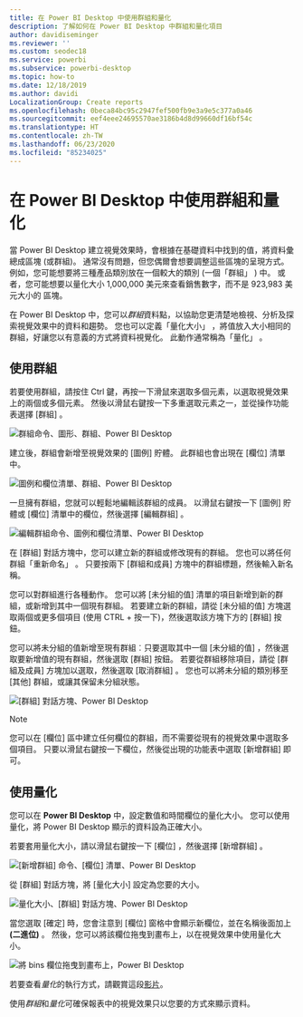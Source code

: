 ```yaml
---
title: 在 Power BI Desktop 中使用群組和量化
description: 了解如何在 Power BI Desktop 中群組和量化項目
author: davidiseminger
ms.reviewer: ''
ms.custom: seodec18
ms.service: powerbi
ms.subservice: powerbi-desktop
ms.topic: how-to
ms.date: 12/18/2019
ms.author: davidi
LocalizationGroup: Create reports
ms.openlocfilehash: 0beca84bc95c2947fef500fb9e3a9e5c377a0a46
ms.sourcegitcommit: eef4eee24695570ae3186b4d8d99660df16bf54c
ms.translationtype: HT
ms.contentlocale: zh-TW
ms.lasthandoff: 06/23/2020
ms.locfileid: "85234025"
---
```

# <a name="use-grouping-and-binning-in-power-bi-desktop"></a>在 Power BI Desktop 中使用群組和量化
當 Power BI Desktop 建立視覺效果時，會根據在基礎資料中找到的值，將資料彙總成區塊 (或群組)。 通常沒有問題，但您偶爾會想要調整這些區塊的呈現方式。 例如，您可能想要將三種產品類別放在一個較大的類別 (一個「群組」  ) 中。 或者，您可能想要以量化大小 1,000,000 美元來查看銷售數字，而不是 923,983 美元大小的	區塊。

在 Power BI Desktop 中，您可以*群組*資料點，以協助您更清楚地檢視、分析及探索視覺效果中的資料和趨勢。 您也可以定義「量化大小」  ，將值放入大小相同的群組，好讓您以有意義的方式將資料視覺化。 此動作通常稱為「量化」  。

## <a name="using-grouping"></a>使用群組
若要使用群組，請按住 Ctrl 鍵，再按一下滑鼠來選取多個元素，以選取視覺效果上的兩個或多個元素。 然後以滑鼠右鍵按一下多重選取元素之一，並從操作功能表選擇 [群組]  。

![群組命令、圖形、群組、Power BI Desktop](media/desktop-grouping-and-binning/grouping-binning_1.png)

建立後，群組會新增至視覺效果的 [圖例]  貯體。 此群組也會出現在 [欄位]  清單中。

![圖例和欄位清單、群組、Power BI Desktop](media/desktop-grouping-and-binning/grouping-binning_2.png)

一旦擁有群組，您就可以輕鬆地編輯該群組的成員。 以滑鼠右鍵按一下 [圖例]  貯體或 [欄位]  清單中的欄位，然後選擇 [編輯群組]  。

![編輯群組命令、圖例和欄位清單、Power BI Desktop](media/desktop-grouping-and-binning/grouping-binning_3.png)

在 [群組]  對話方塊中，您可以建立新的群組或修改現有的群組。 您也可以將任何群組「重新命名」  。 只要按兩下 [群組和成員]  方塊中的群組標題，然後輸入新名稱。

您可以對群組進行各種動作。 您可以將 [未分組的值]  清單的項目新增到新的群組，或新增到其中一個現有群組。 若要建立新的群組，請從 [未分組的值]  方塊選取兩個或更多個項目 (使用 CTRL + 按一下)，然後選取該方塊下方的 [群組]  按鈕。

您可以將未分組的值新增至現有群組︰只要選取其中一個 [未分組的值]  ，然後選取要新增值的現有群組，然後選取 [群組]  按鈕。 若要從群組移除項目，請從 [群組及成員]  方塊加以選取，然後選取 [取消群組]  。 您也可以將未分組的類別移至 [其他]  群組，或讓其保留未分組狀態。

![[群組] 對話方塊、Power BI Desktop](media/desktop-grouping-and-binning/grouping-binning_4.png)

> [!NOTE]
> 您可以在 [欄位]  區中建立任何欄位的群組，而不需要從現有的視覺效果中選取多個項目。 只要以滑鼠右鍵按一下欄位，然後從出現的功能表中選取 [新增群組]  即可。

## <a name="using-binning"></a>使用量化
您可以在 **Power BI Desktop** 中，設定數值和時間欄位的量化大小。 您可以使用量化，將 Power BI Desktop 顯示的資料設為正確大小。

若要套用量化大小，請以滑鼠右鍵按一下 [欄位]  ，然後選擇 [新增群組]  。

![[新增群組] 命令、[欄位] 清單、Power BI Desktop](media/desktop-grouping-and-binning/grouping-binning_5.png)

從 [群組]  對話方塊，將 [量化大小]  設定為您要的大小。

![量化大小、[群組] 對話方塊、Power BI Desktop](media/desktop-grouping-and-binning/grouping-binning_6.png)

當您選取 [確定]  時，您會注意到 [欄位]  窗格中會顯示新欄位，並在名稱後面加上 **(二進位)** 。 然後，您可以將該欄位拖曳到畫布上，以在視覺效果中使用量化大小。

![將 bins 欄位拖曳到畫布上，Power BI Desktop](media/desktop-grouping-and-binning/grouping-binning_7.png)

若要查看*量化*的執行方式，請觀賞這段[影片](https://www.youtube.com/watch?v=BRvdZSfO0DY)。

使用*群組*和*量化*可確保報表中的視覺效果只以您要的方式來顯示資料。
